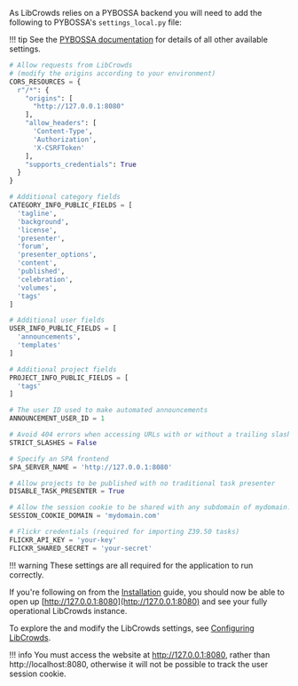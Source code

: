 As LibCrowds relies on a PYBOSSA backend you will need to add the following to
PYBOSSA's `settings_local.py` file:

!!! tip
    See the [PYBOSSA documentation](http://docs.pybossa.com) for details of all
    other available settings.

```python
# Allow requests from LibCrowds
# (modify the origins according to your environment)
CORS_RESOURCES = {
  r"/*": {
    "origins": [
      "http://127.0.0.1:8080"
    ],
    "allow_headers": [
      'Content-Type',
      'Authorization',
      'X-CSRFToken'
    ],
    "supports_credentials": True
  }
}

# Additional category fields
CATEGORY_INFO_PUBLIC_FIELDS = [
  'tagline',
  'background',
  'license',
  'presenter',
  'forum',
  'presenter_options',
  'content',
  'published',
  'celebration',
  'volumes',
  'tags'
]

# Additional user fields
USER_INFO_PUBLIC_FIELDS = [
  'announcements',
  'templates'
]

# Additional project fields
PROJECT_INFO_PUBLIC_FIELDS = [
  'tags'
]

# The user ID used to make automated announcements
ANNOUNCEMENT_USER_ID = 1

# Avoid 404 errors when accessing URLs with or without a trailing slash
STRICT_SLASHES = False

# Specify an SPA frontend
SPA_SERVER_NAME = 'http://127.0.0.1:8080'

# Allow projects to be published with no traditional task presenter
DISABLE_TASK_PRESENTER = True

# Allow the session cookie to be shared with any subdomain of mydomain.com
SESSION_COOKIE_DOMAIN = 'mydomain.com'

# Flickr credentials (required for importing Z39.50 tasks)
FLICKR_API_KEY = 'your-key'
FLICKR_SHARED_SECRET = 'your-secret'
```

!!! warning
    These settings are all required for the application to run correctly.

If you're following on from the [Installation](/setup/installation.md) guide,
you should now be able to open up
[http://127.0.0.1:8080](http://127.0.0.1:8080) and see your fully operational
LibCrowds instance.

To explore the and modify the LibCrowds settings, see
[Configuring LibCrowds](/setup/configuring-libcrowds.md).

!!! info
    You must access the website at http://127.0.0.1:8080, rather than
    http://localhost:8080, otherwise it will not be possible to track the user
    session cookie.